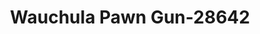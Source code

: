 ---
f_zip-code: 33873
f_state-code: FL
title: Wauchula Pawn Gun-28642
f_phone: 863-773-0050
f_city-only: Wauchula
f_address: 317 N 6th Ave Wauchula
f_location-unique-id: '28642'
slug: wauchula-pawn-gun-28642
updated-on: '2024-05-30T13:46:58.046Z'
created-on: '2024-05-30T13:36:59.803Z'
published-on: '2024-05-30T13:54:32.469Z'
f_city-state: cms/city/wauchula-fl.md
f_company: cms/company/wauchula-pawn-gun.md
f_state: cms/state/florida.md
layout: '[payday-loan].html'
tags: payday-loan
---